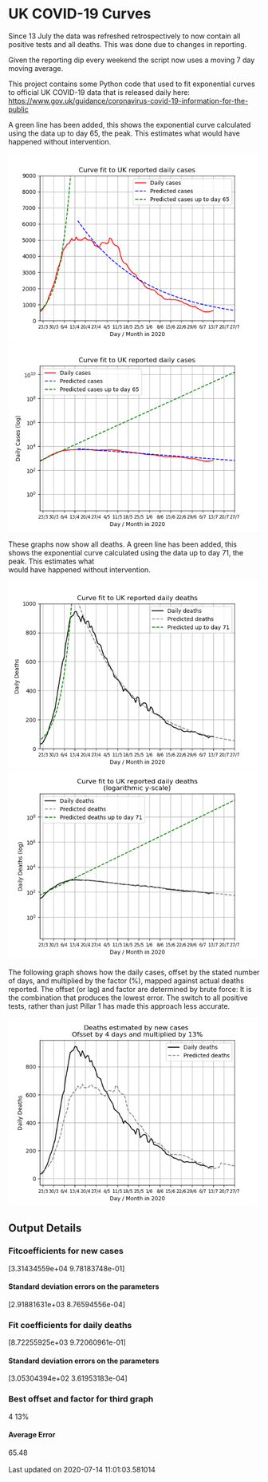 # UK COVID-19 Curves

Since 13 July the data was refreshed retrospectively to now contain all positive tests and all deaths.
This was done due to changes in reporting.

Given the reporting dip every weekend the script now uses a moving 7 day moving average.

This project contains some Python code that used to fit exponential curves to
official UK COVID-19 data that is released daily here: https://www.gov.uk/guidance/coronavirus-covid-19-information-for-the-public

A green line has been added, this shows the exponential curve calculated using
the data up to day 65, the peak. This estimates what would
have happened without intervention.

![Graph of actual cases and exponential curve](./out/cases.png)
![Graph of actual cases and exponential curve](./out/cases-log.png)

These graphs now show all deaths.
A green line has been added, this shows the exponential curve calculated using
the data up to day 71, the peak. This estimates what  
would have happened without intervention.

![Graph of actual cases and exponential deaths](./out/deaths.png)
![Graph of actual cases and exponential deaths](./out/deaths-log.png)

The following graph shows how the daily cases, offset by the stated number of days,
and  multiplied by the factor (%), mapped against actual deaths reported.
The offset (or lag) and factor are determined by brute force:
It is the combination that produces the lowest error. The switch to all positive
tests, rather than just Pillar 1 has made this approach less accurate.

![Graph of predicted deaths based on earlier new cases](./out/cases-deaths.png)

Output Details
--------------
<h3>Fitcoefficients for new cases</h3>
[3.31434559e+04 9.78183748e-01]
<h4>Standard deviation errors on the parameters</h4>
[2.91881631e+03 8.76594556e-04]
<h3>Fit coefficients for daily deaths</h3>
[8.72255925e+03 9.72060961e-01]
<h4>Standard deviation errors on the parameters</h4>
[3.05304394e+02 3.61953183e-04] <br/>
<h3>Best offset and factor for third graph</h3>
4 13%
<h4>Average Error</h4>
65.48
<br /><br />Last updated on 2020-07-14 11:01:03.581014
